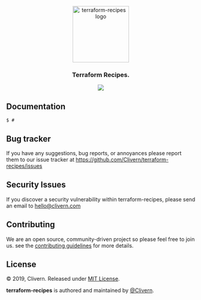 <p align="center">
    <img alt="terraform-recipes logo" src="https://www.terraform.io/assets/images/og-image-8b3e4f7d.png" width="150" />
    <h3 align="center">Terraform Recipes.</h3>
    <p align="center">
        <a href="https://github.com/Clivern/terraform-recipes/blob/master/LICENSE"><img src="https://img.shields.io/badge/LICENSE-MIT-orange.svg"></a>
    </p>
</p>


## Documentation

```
$ #
```


## Bug tracker

If you have any suggestions, bug reports, or annoyances please report them to our issue tracker at https://github.com/Clivern/terraform-recipes/issues


## Security Issues

If you discover a security vulnerability within terraform-recipes, please send an email to [hello@clivern.com](mailto:hello@clivern.com)


## Contributing

We are an open source, community-driven project so please feel free to join us. see the [contributing guidelines](CONTRIBUTING.md) for more details.


## License

© 2019, Clivern. Released under [MIT License](https://opensource.org/licenses/mit-license.php).

**terraform-recipes** is authored and maintained by [@Clivern](http://github.com/Clivern).
